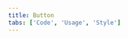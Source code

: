 ```yaml
---
title: Button
tabs: ['Code', 'Usage', 'Style']
---
```



<component 
    name="Primary button"
    component="button"
    variation="button--primary" 
    experimental="true"
    hasReactVersion="true"
    >
</component>
<component 
    name="Secondary button"
    component="button"
    variation="button--secondary" 
    experimental="true"
    hasReactVersion="true"
    >
</component>
<component 
    name="Tertiary button"
    component="button"
    variation="button--tertiary" 
    experimental="true"
    hasReactVersion="true"
    >
</component>
<component 
    name="Ghost button"
    component="button"
    variation="button--ghost" 
    experimental="true"
    hasReactVersion="true"
    >
</component>
<component 
    name="Danger button"
    component="button"
    variation="button--danger--primary" 
    experimental="true"
    hasReactVersion="true"
    >
</component>
<component 
    name="Small primary button"
    component="button"
    variation="button--primary--small" 
    experimental="true"
    hasReactVersion="true"
    >
</component>
<component 
    name="Small secondary button"
    component="button"
    variation="button--secondary--small" 
    experimental="true"
    hasReactVersion="true"
    >
</component>
<component 
    name="Small tertiary button"
    component="button"
    variation="button--tertiary--small" 
    experimental="true"
    hasReactVersion="true"
    >
</component>
<component 
    name="Small ghost button"
    component="button"
    variation="button--ghost--small" 
    experimental="true"
    hasReactVersion="true"
    >
</component>
<component 
    name="Small danger button"
    component="button"
    variation="button--danger--primary--small" 
    experimental="true"
    hasReactVersion="true"
    >
</component>
<component-docs component="button" experimental="true"></component-docs>
